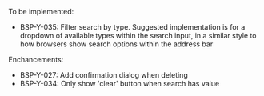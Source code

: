 To be implemented:
- BSP-Y-035: Filter search by type.
  Suggested implementation is for a dropdown of available types within the search input, in a similar style to how browsers show search options within the address bar


Enchancements:
 - BSP-Y-027: Add confirmation dialog when deleting
 - BSP-Y-034: Only show 'clear' button when search has value
